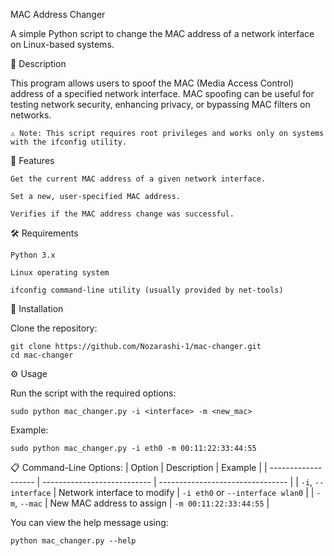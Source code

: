 MAC Address Changer

A simple Python script to change the MAC address of a network interface on Linux-based systems.

📌 Description

This program allows users to spoof the MAC (Media Access Control) address of a specified network interface. MAC spoofing can be useful for testing network security, enhancing privacy, or bypassing MAC filters on networks.

    ⚠️ Note: This script requires root privileges and works only on systems with the ifconfig utility.

🚀 Features

    Get the current MAC address of a given network interface.

    Set a new, user-specified MAC address.

    Verifies if the MAC address change was successful.

🛠️ Requirements

    Python 3.x

    Linux operating system

    ifconfig command-line utility (usually provided by net-tools)

🔧 Installation

Clone the repository:

    git clone https://github.com/Nozarashi-1/mac-changer.git
    cd mac-changer

⚙️ Usage

Run the script with the required options:

    sudo python mac_changer.py -i <interface> -m <new_mac>

Example:

    sudo python mac_changer.py -i eth0 -m 00:11:22:33:44:55
    
📋 Command-Line Options:
| Option              | Description                 | Example                          |
| ------------------- | --------------------------- | -------------------------------- |
| `-i`, `--interface` | Network interface to modify | `-i eth0` or `--interface wlan0` |
| `-m`, `--mac`       | New MAC address to assign   | `-m 00:11:22:33:44:55`           |

You can view the help message using:

    python mac_changer.py --help
